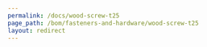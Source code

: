 ```yaml
---
permalink: /docs/wood-screw-t25
page_path: /bom/fasteners-and-hardware/wood-screw-t25
layout: redirect
---
```


